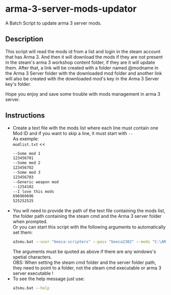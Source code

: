 # arma-3-server-mods-updator
A Batch Script to update arma 3 server mods.

## Description

This script will read the mods id from a list and login in the steam account that has Arma 3.
And then it will download the mods if they are not present in the steam's arma 3 workshop content folder, if they are it will update them.
After that, a link will be created with a folder named @modname in the Arma 3 Server folder with the downloaded mod folder and
another link will also be created with the downloaded mod's key in the Arma 3 Server key's folder.


Hope you enjoy and save some trouble with mods management in arma 3 server.


## Instructions
 - Create a text file with the mods list where each line must contain one Mod ID and if you want to skip a line, it must start with ``--``  
   As exemple:  
   ``modlist.txt`` <<
   ```txt
   --Some mod 1
   123456701
   --Some mod 2
   123456702
   --Some mod 3
   123456703
   --Generic weapon mod
   --1254102
   --I love this mods
   696969696
   525252525
   ```
 - You will need to provide the path of the text file containing the mods list, the folder path containing the steam cmd and the Arma 3 server folder when prompted.  
   Or you can start this script with the following arguments to automatically set them:
   ```cmd
   a3smu.bat --user "boeca-scripters" --pass "boeca2302" --mods "C:\ARMA3_SERVER\modslist.txt" --steam "C:\STEAM_CMD" --server "C:\ARMA3_SERVER"
   ```
   The arguments must be quoted as above if there are any windows's spetial characters.  
   OBS: When setting the steam cmd folder and the server folder path, they need to point to a folder, not the steam cmd executable or arma 3 server executable !
 - To see the help message just use:
   ```cmd
   a3smu.bat --help
   ```
